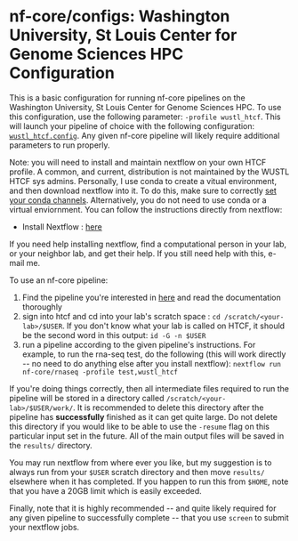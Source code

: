 # nf-core/configs: Washington University, St Louis Center for Genome Sciences HPC Configuration

This is a basic configuration for running nf-core pipelines on the Washington University, St Louis Center for Genome Sciences HPC. To use this configuration, use the following parameter: `-profile wustl_htcf`. This will launch your pipeline of choice with the following configuration: [`wustl_htcf.config`](../conf/wustl_htcf.config). Any given nf-core pipeline will likely require additional parameters to run properly.

Note: you will need to install and maintain nextflow on your own HTCF profile. A common, and current, distribution is not maintained by the WUSTL HTCF sys admins. Personally, I use conda to create a vitual environment, and then download nextflow into it. To do this, make sure to correctly [set your conda channels](https://bioconda.github.io/user/install.html#set-up-channels). Alternatively, you do not need to use conda or a virtual enviornment. You can follow the instructions directly from nextflow:

- Install Nextflow : [here](https://www.nextflow.io/docs/latest/getstarted.html#)

If you need help installing nextflow, find a computational person in your lab, or your neighbor lab, and get their help. If you still need help with this, e-mail me.

To use an nf-core pipeline: 

1. Find the pipeline you're interested in [here](https://nf-co.re/pipelines) and read the documentation thoroughly
2. sign into htcf and cd into your lab's scratch space : `cd /scratch/<your-lab>/$USER`. If you don't know what your lab is called on HTCF, it should be the second word in this output: `id -G -n $USER`
3. run a pipeline according to the given pipeline's instructions. For example, to run the rna-seq test, do the following (this will work directly -- no need to do anything else after you install nextflow): `nextflow run nf-core/rnaseq -profile test,wustl_htcf`

If you're doing things correctly, then all intermediate files required to run the pipeline will be stored in a directory called `/scratch/<your-lab>/$USER/work/`. It is recommended to delete this directory after the pipeline has __successfully__ finished as it can get quite large. Do not delete this directory if you would like to be able to use the `-resume` flag on this particular input set in the future. All of the main output files will be saved in the `results/` directory.

You may run nextflow from where ever you like, but my suggestion is to always run from your `$USER` scratch directory and then move `results/` elsewhere when it has completed. If you happen to run this from `$HOME`, note that you have a 20GB limit which is easily exceeded.

Finally, note that it is highly recommended -- and quite likely required for any given pipeline to successfully complete -- that you use `screen` to submit your nextflow jobs.
